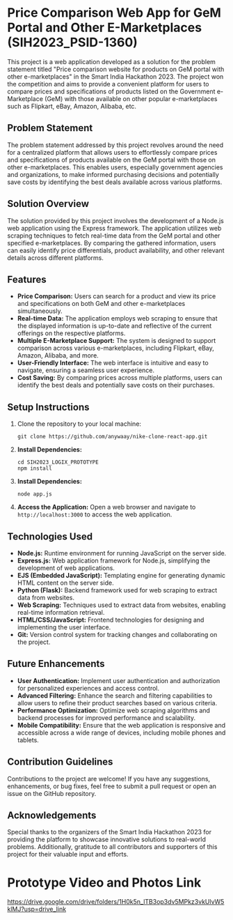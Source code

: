 # Price Comparison Web App for GeM Portal and Other E-Marketplaces (SIH2023_PSID-1360)

This project is a web application developed as a solution for the problem statement titled "Price comparison website for products on GeM portal with other e-marketplaces" in the Smart India Hackathon 2023. The project won the competition and aims to provide a convenient platform for users to compare prices and specifications of products listed on the Government e-Marketplace (GeM) with those available on other popular e-marketplaces such as Flipkart, eBay, Amazon, Alibaba, etc. 

## Problem Statement

The problem statement addressed by this project revolves around the need for a centralized platform that allows users to effortlessly compare prices and specifications of products available on the GeM portal with those on other e-marketplaces. This enables users, especially government agencies and organizations, to make informed purchasing decisions and potentially save costs by identifying the best deals available across various platforms.

## Solution Overview

The solution provided by this project involves the development of a Node.js web application using the Express framework. The application utilizes web scraping techniques to fetch real-time data from the GeM portal and other specified e-marketplaces. By comparing the gathered information, users can easily identify price differentials, product availability, and other relevant details across different platforms.

## Features

- **Price Comparison:** Users can search for a product and view its price and specifications on both GeM and other e-marketplaces simultaneously.
- **Real-time Data:** The application employs web scraping to ensure that the displayed information is up-to-date and reflective of the current offerings on the respective platforms.
- **Multiple E-Marketplace Support:** The system is designed to support comparison across various e-marketplaces, including Flipkart, eBay, Amazon, Alibaba, and more.
- **User-Friendly Interface:** The web interface is intuitive and easy to navigate, ensuring a seamless user experience.
- **Cost Saving:** By comparing prices across multiple platforms, users can identify the best deals and potentially save costs on their purchases.

## Setup Instructions
1. Clone the repository to your local machine:

    ```
    git clone https://github.com/anywaay/nike-clone-react-app.git
    ```

2. **Install Dependencies:**

    ```
    cd SIH2023_LOGIX_PROTOTYPE
    npm install
    ```

3. **Install Dependencies:**

    ```
    node app.js
    ```

4. **Access the Application:**
Open a web browser and navigate to `http://localhost:3000` to access the web application.

## Technologies Used

- **Node.js:** Runtime environment for running JavaScript on the server side.
- **Express.js:** Web application framework for Node.js, simplifying the development of web applications.
- **EJS (Embedded JavaScript):** Templating engine for generating dynamic HTML content on the server side.
- **Python (Flask):** Backend framework used for web scraping to extract data from websites.
- **Web Scraping:** Techniques used to extract data from websites, enabling real-time information retrieval.
- **HTML/CSS/JavaScript:** Frontend technologies for designing and implementing the user interface.
- **Git:** Version control system for tracking changes and collaborating on the project.

## Future Enhancements

- **User Authentication:** Implement user authentication and authorization for personalized experiences and access control.
- **Advanced Filtering:** Enhance the search and filtering capabilities to allow users to refine their product searches based on various criteria.
- **Performance Optimization:** Optimize web scraping algorithms and backend processes for improved performance and scalability.
- **Mobile Compatibility:** Ensure that the web application is responsive and accessible across a wide range of devices, including mobile phones and tablets.

## Contribution Guidelines

Contributions to the project are welcome! If you have any suggestions, enhancements, or bug fixes, feel free to submit a pull request or open an issue on the GitHub repository.


## Acknowledgements

Special thanks to the organizers of the Smart India Hackathon 2023 for providing the platform to showcase innovative solutions to real-world problems. Additionally, gratitude to all contributors and supporters of this project for their valuable input and efforts.

# Prototype Video and Photos Link
https://drive.google.com/drive/folders/1H0k5n_lTB3op3dv5MPkz3vkUlvW5klMJ?usp=drive_link

